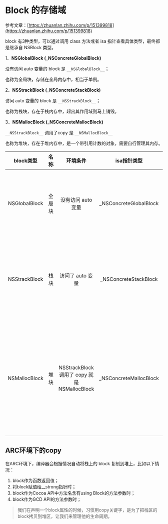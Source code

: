 # Block 的存储域

参考文章：[https://zhuanlan.zhihu.com/p/151399818](https://zhuanlan.zhihu.com/p/151399818)

block 有3种类型，可以通过调用 class 方法或者 isa 指针查看具体类型，最终都是继承自 NSBlock 类型。

1、**NSGlobalBlock (_NSConcreteGlobalBlock)**

没有访问 auto 变量的 block 是 `__NSGlobalBlock__`；

也称为全局块，存储在全局内存中，相当于单例。

2、**NSStrackBlock (_NSConcreteStackBlock)**

访问 auto 变量的 block 是 `__NSStrackBlock__`；

也称为栈块，存在于栈内存中，超出其作用域则马上销毁。

3、**NSMallocBlock (_NSConcreteMallocBlock)**

`__NSStrackBlock__` 调用了copy 是 `__NSMallocBlock__`

也称为堆块，存在于堆内存中，是一个带引用计数的对象，需要自行管理其内存。

|block类型|名称|环境条件|isa指针类型|内存分配|copy效果|说明|
|:-:|:-:|:-:|:-:|:-:|:-:|:-:|
|NSGlobalBlock|全局块|没有访问 auto 变量|_NSConcreteGlobalBlock|程序的数据区域</br>.data区|什么也不做|block 存储在全局内存中，相当于单例|
|NSStrackBlock|栈块|访问了 auto 变量| _NSConcreteStackBlock |栈区|从栈复制到堆|block 存在于栈内存中，超出其作用域则马上销毁 |
| NSMallocBlock|堆块|NSStrackBlock 调用了 copy 就是 NSMallocBlock|_NSConcreteMallocBlock |堆区|引用计数增加|存在于堆内存中，是一个带引用计数的对象，需要自行管理其内存|

## ARC环境下的copy

在ARC环境下，编译器会根据情况自动将栈上的 block 复制到堆上，比如以下情况：

1. block作为函数返回值；
2. 将block赋值给__strong指针时；
3. block作为Cocoa API中方法名含有using Block的方法参数时；
4. block作为GCD API的方法参数时；

> 我们在声明一个block属性的时候，习惯用copy关键字，是为了把栈区的block拷贝到堆区，让我们来管理他的生命周期。
